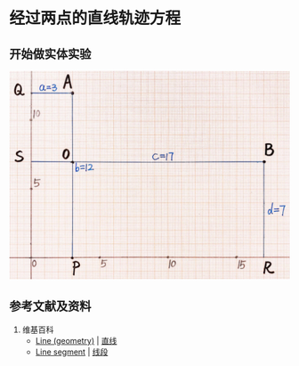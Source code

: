 # 经过两点的直线轨迹方程

## 开始做实体实验

![](/images/函数和极限/在2维坐标纸上感受n个点组成了任意形状的轮廓/经过两点的直线轨迹方程/1a1.jpg)

## 参考文献及资料

1. 维基百科
	- [Line (geometry)](https://en.wikipedia.org/wiki/Line_(geometry)) | [直线](https://zh.wikipedia.org/wiki/%E7%9B%B4%E7%BA%BF) 
	- [Line segment](https://en.wikipedia.org/wiki/Line_segment) | [线段](https://zh.wikipedia.org/wiki/%E7%BA%BF%E6%AE%B5) 

